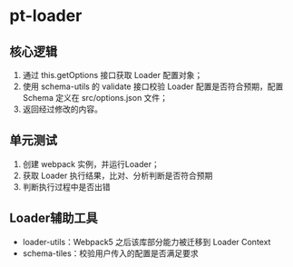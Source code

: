 # pt-loader

## 核心逻辑
1. 通过 this.getOptions 接口获取 Loader 配置对象；
2. 使用 schema-utils 的 validate 接口校验 Loader 配置是否符合预期，配置 
Schema 定义在 src/options.json 文件；
3. 返回经过修改的内容。

## 单元测试
1. 创建 webpack 实例，并运行Loader；
2. 获取 Loader 执行结果，比对、分析判断是否符合预期
3. 判断执行过程中是否出错

## Loader辅助工具
- loader-utils：Webpack5 之后该库部分能力被迁移到 Loader Context
- schema-tiles：校验用户传入的配置是否满足要求